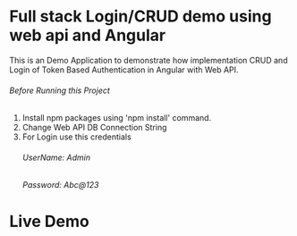 # Full stack Login/CRUD demo using web api and Angular
This is an Demo Application to demonstrate how implementation CRUD and Login of Token Based Authentication in Angular with Web API.

###### Before Running this Project
 1. Install npm packages using 'npm install' command.
 2. Change Web API DB Connection String
 3. For Login use this credentials 
     ######  UserName: Admin
     ######  Password: Abc@123
 
  # Live Demo
 
